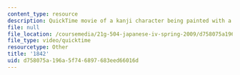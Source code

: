 ```yaml
---
content_type: resource
description: QuickTime movie of a kanji character being painted with a brush.
file: null
file_location: /coursemedia/21g-504-japanese-iv-spring-2009/d758075a196a5f746897683eed66016d_1842.mov
file_type: video/quicktime
resourcetype: Other
title: '1842'
uid: d758075a-196a-5f74-6897-683eed66016d
---
```

